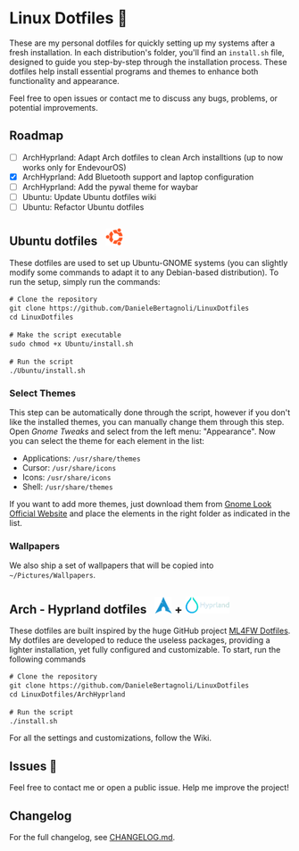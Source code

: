 # Linux Dotfiles 🐧
These are my personal dotfiles for quickly setting up my systems after a fresh installation. In each distribution's folder, you'll find an `install.sh` file, designed to guide you step-by-step through the installation process. These dotfiles help install essential programs and themes to enhance both functionality and appearance.

Feel free to open issues or contact me to discuss any bugs, problems, or potential improvements.

## Roadmap
- [ ] ArchHyprland: Adapt Arch dotfiles to clean Arch installtions (up to now works only for EndevourOS)
- [x] ArchHyprland: Add Bluetooth support and laptop configuration
- [ ] ArchHyprland: Add the pywal theme for waybar
- [ ] Ubuntu: Update Ubuntu dotfiles wiki
- [ ] Ubuntu: Refactor Ubuntu dotfiles

## Ubuntu dotfiles &nbsp; <img src="Images/ubuntu.png" width="30">
These dotfiles are used to set up Ubuntu-GNOME systems (you can slightly modify some commands to adapt it to any Debian-based distribution). To run the setup, simply run the commands:

```ssh
# Clone the repository
git clone https://github.com/DanieleBertagnoli/LinuxDotfiles
cd LinuxDotfiles

# Make the script executable
sudo chmod +x Ubuntu/install.sh

# Run the script
./Ubuntu/install.sh
```

### Select Themes

This step can be automatically done through the script, however if you don't like the installed themes, you can manually change them through this step. Open *Gnome Tweaks* and select from the left menu: "Appearance". 
Now you can select the theme for each element in the list:
- Applications: `/usr/share/themes`
- Cursor: `/usr/share/icons`
- Icons: `/usr/share/icons`
- Shell: `/usr/share/themes`

If you want to add more themes, just download them from [Gnome Look Official Website](https://www.gnome-look.org/) and place the elements in the right folder as indicated in the list. 

### Wallpapers

We also ship a set of wallpapers that will be copied into `~/Pictures/Wallpapers`. 

## Arch - Hyprland dotfiles &nbsp; <img src="Images/arch.png" width="30"> + <img src="Images/hyprland.png" width="80">

These dotfiles are built inspired by the huge GitHub project [ML4FW Dotfiles](https://github.com/mylinuxforwork/dotfiles). My dotfiles are developed to reduce the useless packages, providing a lighter installation, yet fully configured and customizable. To start, run the following commands
```ssh
# Clone the repository
git clone https://github.com/DanieleBertagnoli/LinuxDotfiles
cd LinuxDotfiles/ArchHyprland

# Run the script
./install.sh
```

For all the settings and customizations, follow the Wiki.


## Issues 🚨
Feel free to contact me or open a public issue. Help me improve the project!

## Changelog
For the full changelog, see [CHANGELOG.md](CHANGELOG.md).

